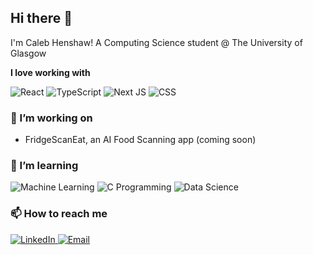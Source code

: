 ## Hi there 👋

I'm Caleb Henshaw! A Computing Science student @ The University of Glasgow

**I love working with**

<div display="flex">
  <img src="https://img.shields.io/badge/react-%2320232a.svg?style=for-the-badge&logo=react&logoColor=%2361DAFB" alt="React"/>
  <img src="https://img.shields.io/badge/typescript-%23007ACC.svg?style=for-the-badge&logo=typescript&logoColor=white" alt="TypeScript"/>
  <img src="https://img.shields.io/badge/Next-black?style=for-the-badge&logo=next.js&logoColor=white" alt="Next JS"/>
  <img src="https://img.shields.io/badge/css3-%231572B6.svg?style=for-the-badge&logo=css3&logoColor=white" alt="CSS"/>
</div>

### 🔭 I’m working on

- FridgeScanEat, an AI Food Scanning app (coming soon)
  

### 🌱 I’m learning

<div display="flex"> 
  <img src="https://img.shields.io/badge/Machine%20Learning-3498DB?style=for-the-badge&logo=machine-learning&logoColor=white" alt="Machine Learning"/> 
  <img src="https://img.shields.io/badge/C%20Programming-A8B9CC?style=for-the-badge&logo=c&logoColor=white" alt="C Programming"/> 
  <img src="https://img.shields.io/badge/Data%20Science-FF6F00?style=for-the-badge&logo=data-science&logoColor=white" alt="Data Science"/> 
</div>


### 📫 How to reach me

<div display="flex">
  <a href="https://www.linkedin.com/in/caleb-henshaw-095998308/">
    <img src="https://img.shields.io/badge/linkedin-%230077B5.svg?style=for-the-badge&logo=linkedin&logoColor=white" alt="LinkedIn"/>
  </a>
  <a href="mailto:caleb.henshaw67@gmail.com">
    <img src="https://img.shields.io/badge/email-D14836?style=for-the-badge&logo=gmail&logoColor=white" alt="Email"/>
  </a>
</div>
